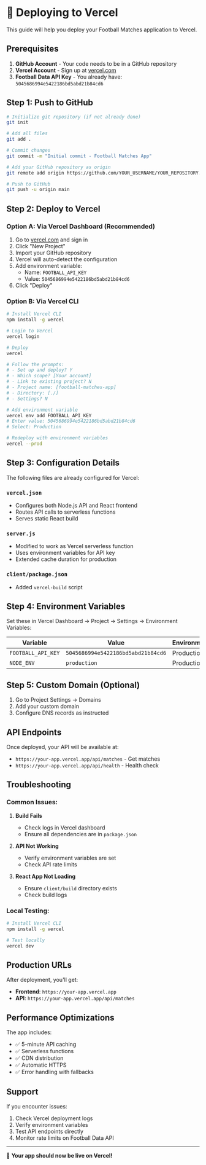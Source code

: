 # 🚀 Deploying to Vercel

This guide will help you deploy your Football Matches application to Vercel.

## Prerequisites

1. **GitHub Account** - Your code needs to be in a GitHub repository
2. **Vercel Account** - Sign up at [vercel.com](https://vercel.com)
3. **Football Data API Key** - You already have: `5045686994e5422186bd5abd21b84cd6`

## Step 1: Push to GitHub

```bash
# Initialize git repository (if not already done)
git init

# Add all files
git add .

# Commit changes
git commit -m "Initial commit - Football Matches App"

# Add your GitHub repository as origin
git remote add origin https://github.com/YOUR_USERNAME/YOUR_REPOSITORY.git

# Push to GitHub
git push -u origin main
```

## Step 2: Deploy to Vercel

### Option A: Via Vercel Dashboard (Recommended)

1. Go to [vercel.com](https://vercel.com) and sign in
2. Click "New Project"
3. Import your GitHub repository
4. Vercel will auto-detect the configuration
5. Add environment variable:
   - Name: `FOOTBALL_API_KEY`
   - Value: `5045686994e5422186bd5abd21b84cd6`
6. Click "Deploy"

### Option B: Via Vercel CLI

```bash
# Install Vercel CLI
npm install -g vercel

# Login to Vercel
vercel login

# Deploy
vercel

# Follow the prompts:
# - Set up and deploy? Y
# - Which scope? [Your account]
# - Link to existing project? N
# - Project name: [football-matches-app]
# - Directory: [./]
# - Settings? N

# Add environment variable
vercel env add FOOTBALL_API_KEY
# Enter value: 5045686994e5422186bd5abd21b84cd6
# Select: Production

# Redeploy with environment variables
vercel --prod
```

## Step 3: Configuration Details

The following files are already configured for Vercel:

### `vercel.json`
- Configures both Node.js API and React frontend
- Routes API calls to serverless functions
- Serves static React build

### `server.js`
- Modified to work as Vercel serverless function
- Uses environment variables for API key
- Extended cache duration for production

### `client/package.json`
- Added `vercel-build` script

## Step 4: Environment Variables

Set these in Vercel Dashboard → Project → Settings → Environment Variables:

| Variable | Value | Environment |
|----------|-------|-------------|
| `FOOTBALL_API_KEY` | `5045686994e5422186bd5abd21b84cd6` | Production |
| `NODE_ENV` | `production` | Production |

## Step 5: Custom Domain (Optional)

1. Go to Project Settings → Domains
2. Add your custom domain
3. Configure DNS records as instructed

## API Endpoints

Once deployed, your API will be available at:
- `https://your-app.vercel.app/api/matches` - Get matches
- `https://your-app.vercel.app/api/health` - Health check

## Troubleshooting

### Common Issues:

1. **Build Fails**
   - Check logs in Vercel dashboard
   - Ensure all dependencies are in `package.json`

2. **API Not Working**
   - Verify environment variables are set
   - Check API rate limits

3. **React App Not Loading**
   - Ensure `client/build` directory exists
   - Check build logs

### Local Testing:

```bash
# Install Vercel CLI
npm install -g vercel

# Test locally
vercel dev
```

## Production URLs

After deployment, you'll get:
- **Frontend**: `https://your-app.vercel.app`
- **API**: `https://your-app.vercel.app/api/matches`

## Performance Optimizations

The app includes:
- ✅ 5-minute API caching
- ✅ Serverless functions
- ✅ CDN distribution
- ✅ Automatic HTTPS
- ✅ Error handling with fallbacks

## Support

If you encounter issues:
1. Check Vercel deployment logs
2. Verify environment variables
3. Test API endpoints directly
4. Monitor rate limits on Football Data API

---

🎉 **Your app should now be live on Vercel!** 